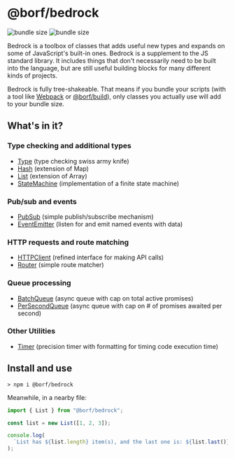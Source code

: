 # @borf/bedrock

![bundle size](https://img.shields.io/bundlephobia/min/@borf/bedrock)
![bundle size](https://img.shields.io/bundlephobia/minzip/@borf/bedrock)

Bedrock is a toolbox of classes that adds useful new types and expands on some of JavaScript's built-in ones. Bedrock is a supplement to the JS standard library. It includes things that don't necessarily need to be built into the language, but are still useful building blocks for many different kinds of projects.

Bedrock is fully tree-shakeable. That means if you bundle your scripts (with a tool like [Webpack](https://webpack.js.org/) or [@borf/build](https://www.npmjs.com/package/@borf/build)), only classes you actually use will add to your bundle size.

## What's in it?

### Type checking and additional types

- [Type](./src/Type/README.md) (type checking swiss army knife)
- [Hash](./src/Hash/README.md) (extension of Map)
- [List](./srcList/README.md) (extension of Array)
- [StateMachine](./src/StateMachine/README.md) (implementation of a finite state machine)

### Pub/sub and events

- [PubSub](./src/PubSub/README.md) (simple publish/subscribe mechanism)
- [EventEmitter](./src/EventEmitter/README.md) (listen for and emit named events with data)

### HTTP requests and route matching

- [HTTPClient](./src/HTTPClient/README.md) (refined interface for making API calls)
- [Router](./src/Router/README.md) (simple route matcher)

### Queue processing

- [BatchQueue](./src/BatchQueue/README.md) (async queue with cap on total active promises)
- [PerSecondQueue](./src/PerSecondQueue/README.md) (async queue with cap on # of promises awaited per second)

### Other Utilities

- [Timer](./src/Timer/README.md) (precision timer with formatting for timing code execution time)

## Install and use

```
> npm i @borf/bedrock
```

Meanwhile, in a nearby file:

```js
import { List } from "@borf/bedrock";

const list = new List([1, 2, 3]);

console.log(
  `List has ${list.length} item(s), and the last one is: ${list.last()}`
);
```
